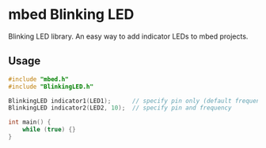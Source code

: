 # mbed Blinking LED

Blinking LED library. An easy way to add indicator LEDs to mbed projects.

## Usage

```c++
#include "mbed.h"
#include "BlinkingLED.h"

BlinkingLED indicator1(LED1);      // specify pin only (default frequency: 1Hz)
BlinkingLED indicator2(LED2, 10);  // specify pin and frequency

int main() {
    while (true) {}
}
```
